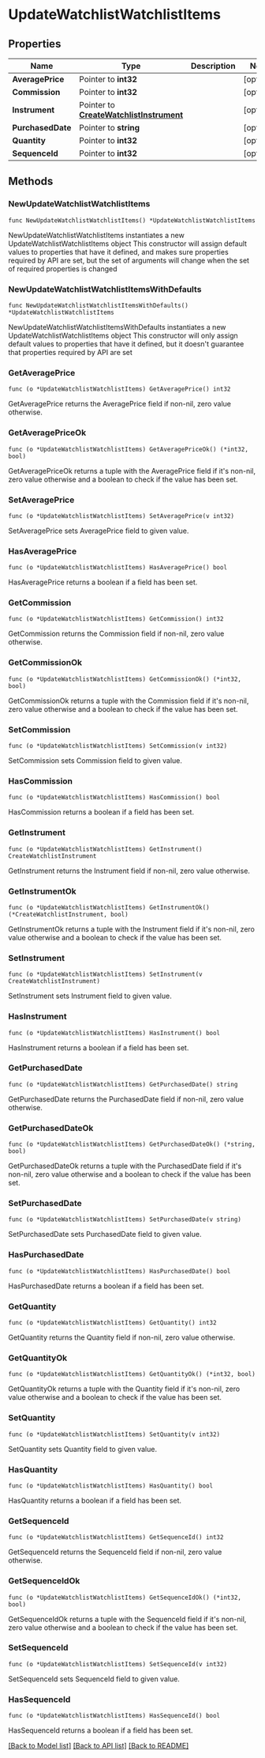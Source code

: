 # UpdateWatchlistWatchlistItems

## Properties

Name | Type | Description | Notes
------------ | ------------- | ------------- | -------------
**AveragePrice** | Pointer to **int32** |  | [optional] 
**Commission** | Pointer to **int32** |  | [optional] 
**Instrument** | Pointer to [**CreateWatchlistInstrument**](CreateWatchlist_instrument.md) |  | [optional] 
**PurchasedDate** | Pointer to **string** |  | [optional] 
**Quantity** | Pointer to **int32** |  | [optional] 
**SequenceId** | Pointer to **int32** |  | [optional] 

## Methods

### NewUpdateWatchlistWatchlistItems

`func NewUpdateWatchlistWatchlistItems() *UpdateWatchlistWatchlistItems`

NewUpdateWatchlistWatchlistItems instantiates a new UpdateWatchlistWatchlistItems object
This constructor will assign default values to properties that have it defined,
and makes sure properties required by API are set, but the set of arguments
will change when the set of required properties is changed

### NewUpdateWatchlistWatchlistItemsWithDefaults

`func NewUpdateWatchlistWatchlistItemsWithDefaults() *UpdateWatchlistWatchlistItems`

NewUpdateWatchlistWatchlistItemsWithDefaults instantiates a new UpdateWatchlistWatchlistItems object
This constructor will only assign default values to properties that have it defined,
but it doesn't guarantee that properties required by API are set

### GetAveragePrice

`func (o *UpdateWatchlistWatchlistItems) GetAveragePrice() int32`

GetAveragePrice returns the AveragePrice field if non-nil, zero value otherwise.

### GetAveragePriceOk

`func (o *UpdateWatchlistWatchlistItems) GetAveragePriceOk() (*int32, bool)`

GetAveragePriceOk returns a tuple with the AveragePrice field if it's non-nil, zero value otherwise
and a boolean to check if the value has been set.

### SetAveragePrice

`func (o *UpdateWatchlistWatchlistItems) SetAveragePrice(v int32)`

SetAveragePrice sets AveragePrice field to given value.

### HasAveragePrice

`func (o *UpdateWatchlistWatchlistItems) HasAveragePrice() bool`

HasAveragePrice returns a boolean if a field has been set.

### GetCommission

`func (o *UpdateWatchlistWatchlistItems) GetCommission() int32`

GetCommission returns the Commission field if non-nil, zero value otherwise.

### GetCommissionOk

`func (o *UpdateWatchlistWatchlistItems) GetCommissionOk() (*int32, bool)`

GetCommissionOk returns a tuple with the Commission field if it's non-nil, zero value otherwise
and a boolean to check if the value has been set.

### SetCommission

`func (o *UpdateWatchlistWatchlistItems) SetCommission(v int32)`

SetCommission sets Commission field to given value.

### HasCommission

`func (o *UpdateWatchlistWatchlistItems) HasCommission() bool`

HasCommission returns a boolean if a field has been set.

### GetInstrument

`func (o *UpdateWatchlistWatchlistItems) GetInstrument() CreateWatchlistInstrument`

GetInstrument returns the Instrument field if non-nil, zero value otherwise.

### GetInstrumentOk

`func (o *UpdateWatchlistWatchlistItems) GetInstrumentOk() (*CreateWatchlistInstrument, bool)`

GetInstrumentOk returns a tuple with the Instrument field if it's non-nil, zero value otherwise
and a boolean to check if the value has been set.

### SetInstrument

`func (o *UpdateWatchlistWatchlistItems) SetInstrument(v CreateWatchlistInstrument)`

SetInstrument sets Instrument field to given value.

### HasInstrument

`func (o *UpdateWatchlistWatchlistItems) HasInstrument() bool`

HasInstrument returns a boolean if a field has been set.

### GetPurchasedDate

`func (o *UpdateWatchlistWatchlistItems) GetPurchasedDate() string`

GetPurchasedDate returns the PurchasedDate field if non-nil, zero value otherwise.

### GetPurchasedDateOk

`func (o *UpdateWatchlistWatchlistItems) GetPurchasedDateOk() (*string, bool)`

GetPurchasedDateOk returns a tuple with the PurchasedDate field if it's non-nil, zero value otherwise
and a boolean to check if the value has been set.

### SetPurchasedDate

`func (o *UpdateWatchlistWatchlistItems) SetPurchasedDate(v string)`

SetPurchasedDate sets PurchasedDate field to given value.

### HasPurchasedDate

`func (o *UpdateWatchlistWatchlistItems) HasPurchasedDate() bool`

HasPurchasedDate returns a boolean if a field has been set.

### GetQuantity

`func (o *UpdateWatchlistWatchlistItems) GetQuantity() int32`

GetQuantity returns the Quantity field if non-nil, zero value otherwise.

### GetQuantityOk

`func (o *UpdateWatchlistWatchlistItems) GetQuantityOk() (*int32, bool)`

GetQuantityOk returns a tuple with the Quantity field if it's non-nil, zero value otherwise
and a boolean to check if the value has been set.

### SetQuantity

`func (o *UpdateWatchlistWatchlistItems) SetQuantity(v int32)`

SetQuantity sets Quantity field to given value.

### HasQuantity

`func (o *UpdateWatchlistWatchlistItems) HasQuantity() bool`

HasQuantity returns a boolean if a field has been set.

### GetSequenceId

`func (o *UpdateWatchlistWatchlistItems) GetSequenceId() int32`

GetSequenceId returns the SequenceId field if non-nil, zero value otherwise.

### GetSequenceIdOk

`func (o *UpdateWatchlistWatchlistItems) GetSequenceIdOk() (*int32, bool)`

GetSequenceIdOk returns a tuple with the SequenceId field if it's non-nil, zero value otherwise
and a boolean to check if the value has been set.

### SetSequenceId

`func (o *UpdateWatchlistWatchlistItems) SetSequenceId(v int32)`

SetSequenceId sets SequenceId field to given value.

### HasSequenceId

`func (o *UpdateWatchlistWatchlistItems) HasSequenceId() bool`

HasSequenceId returns a boolean if a field has been set.


[[Back to Model list]](../README.md#documentation-for-models) [[Back to API list]](../README.md#documentation-for-api-endpoints) [[Back to README]](../README.md)


